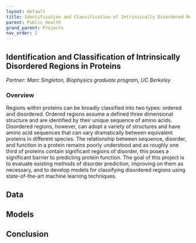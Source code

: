 ```yaml
---
layout: default
title: Identification and Classification of Intrinsically Disordered Regions in Proteins
parent: Public Health
grand_parent: Projects
nav_order: 2
---
```



## Identification and Classification of Intrinsically Disordered Regions in Proteins
*Partner: Marc Singleton, Biophysics graduate program, UC Berkeley*

### Overview

Regions within proteins can be broadly classified into two types: ordered and disordered. Ordered regions assume a defined three dimensional structure and are identified by their unique sequence of amino acids. Disordered regions, however, can adopt a variety of structures and have amino acid sequences that can vary dramatically between equivalent proteins in different species. The relationship between sequence, disorder, and function in a protein remains poorly understood and as roughly one third of proteins contain significant regions of disorder, this poses a significant barrier to predicting protein function. The goal of this project is to evaluate existing methods of disorder prediction, improving on them as necessary, and to develop models for classifying disordered regions using state-of-the-art machine learning techniques.

## Data

## Models

## Conclusion


```python

```